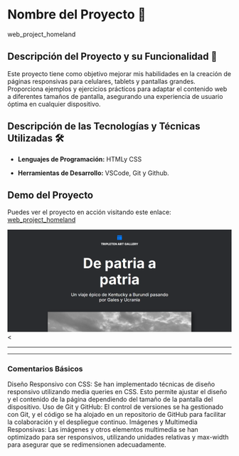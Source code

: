 # Nombre del Proyecto 📛

web_project_homeland

## Descripción del Proyecto y su Funcionalidad 📖

Este proyecto tiene como objetivo mejorar mis habilidades en la creación de páginas responsivas para celulares, tablets y pantallas grandes. Proporciona ejemplos y ejercicios prácticos para adaptar el contenido web a diferentes tamaños de pantalla, asegurando una experiencia de usuario óptima en cualquier dispositivo.

## Descripción de las Tecnologías y Técnicas Utilizadas 🛠️

- **Lenguajes de Programación:** HTMLy CSS

- **Herramientas de Desarrollo:** VSCode, Git y Github.

## Demo del Proyecto

Puedes ver el proyecto en acción visitando este enlace: [web_project_homeland](https://zinderellasnuff.github.io/web_project_homeland/)

![Vista previa del proyecto](./images/image.png) <

---

---

### Comentarios Básicos

Diseño Responsivo con CSS: Se han implementado técnicas de diseño responsivo utilizando media queries en CSS. Esto permite ajustar el diseño y el contenido de la página dependiendo del tamaño de la pantalla del dispositivo.
Uso de Git y GitHub: El control de versiones se ha gestionado con Git, y el código se ha alojado en un repositorio de GitHub para facilitar la colaboración y el despliegue continuo.
Imágenes y Multimedia Responsivas: Las imágenes y otros elementos multimedia se han optimizado para ser responsivos, utilizando unidades relativas y max-width para asegurar que se redimensionen adecuadamente.
